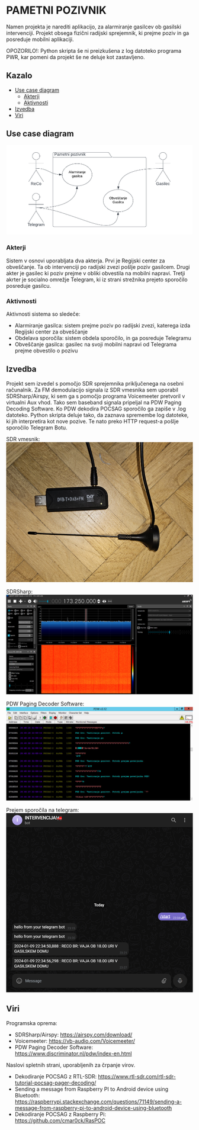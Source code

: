 # PAMETNI POZIVNIK
Namen projekta je narediti aplikacijo, za alarmiranje gasilcev ob gasilski intervenciji. Projekt obsega fizični radijski sprejemnik, ki prejme poziv in ga posreduje mobilni aplikaciji. 

OPOZORILO!: Python skripta še ni preizkušena z log datoteko programa PWR, kar pomeni da projekt še ne deluje kot zastavljeno.

## Kazalo
- [Use case diagram](#uml)
    - [Akterji](#akterji)
    - [Aktivnosti](#aktivnosti)
- [Izvedba](#izvedba)
- [Viri](#viri)

## Use case diagram <a name="uml"></a>
![Usecase diagram pametnega pozivnika](images/UseCaseDiagram.png)

### Akterji <a name="akterji"></a>
Sistem v osnovi uporabljata dva akterja. Prvi je Regijski center za obveščanje. Ta ob intervenciji po radijski zvezi pošlje poziv gasilcem. Drugi akter je gasilec ki poziv prejme v obliki obvestila na mobilni napravi. Tretji akrter je socialno omrežje Telegram, ki iz strani strežnika prejeto sporočilo posreduje gasilcu.

### Aktivnosti <a name="aktivnosti"></a>
Aktivnosti sistema so sledeče:
- Alarmiranje gasilca: sistem prejme poziv po radijski zvezi, katerega izda Regijski center za obveščanje
- Obdelava sporočila: sistem obdela sporočilo, in ga posreduje Telegramu
- Obveščanje gasilca: gasilec na svoji mobilni napravi od Telegrama prejme obvestilo o pozivu

## Izvedba <a name='izvedba'>
Projekt sem izvedel s pomočjo SDR sprejemnika priključenega na osebni računalnik. Za FM demodulacijo signala iz SDR vmesnika sem uporabil SDRSharp/Airspy, ki sem ga s pomočjo programa Voicemeeter pretvoril v virtualni Aux vhod. Tako sem baseband signala pripeljal na PDW Paging Decoding Software. Ko PDW dekodira POCSAG sporočilo ga zapiše v .log datoteko. Python skripta deluje tako, da zaznava spremembe log datoteke, ki jih interpretira kot nove pozive. Te nato preko HTTP request-a pošlje sporočilo Telegram Botu.

SDR vmesnik:
![SDR vmesnik](images/sdr.jpg)

SDRSharp:
![SDRSharp](images/sdrsharp.png)

PDW Paging Decoder Software:
![SDRSharp](images/pdw.png)

Prejem sporočila na telegram:
![SDRSharp](images/telegram.png)

## Viri <a name="viri"></a>
Programska oprema: 
- SDRSharp/Airspy: https://airspy.com/download/
- Voicemeeter: https://vb-audio.com/Voicemeeter/
- PDW Paging Decoder Software: https://www.discriminator.nl/pdw/index-en.html

Naslovi spletnih strani, uporabljenih za črpanje virov.
- Dekodiranje POCSAG z RTL-SDR: https://www.rtl-sdr.com/rtl-sdr-tutorial-pocsag-pager-decoding/
- Sending a message from Raspberry PI to Android device using Bluetooth: https://raspberrypi.stackexchange.com/questions/71149/sending-a-message-from-raspberry-pi-to-android-device-using-bluetooth
- Dekodiranje POCSAG z Raspberry Pi: https://github.com/cmar0ck/RasPOC
